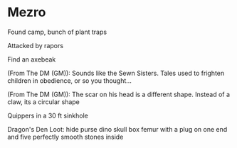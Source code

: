 # Mezro

Found camp, bunch of plant traps

Attacked by rapors

Find an axebeak

(From The DM (GM)): Sounds like the Sewn Sisters. Tales used to frighten children in obedience, or so you thought…

(From The DM (GM)): The scar on his head is a different shape. Instead of a claw, its a circular shape

Quippers in a 30 ft sinkhole

Dragon's Den Loot:
hide purse
dino skull box
femur with a plug on one end and five perfectly smooth stones inside

